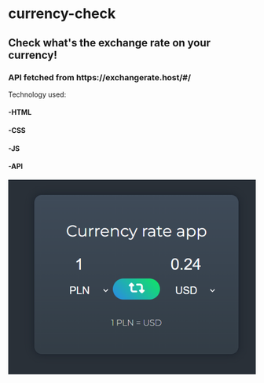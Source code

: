# currency-check


<h2>Check what's the exchange rate on your currency!</h2>

<h3>API fetched from <a>https://exchangerate.host/#/</a></h3>

Technology used:
<h4>-HTML</h4>
<h4>-CSS</h4>
<h4>-JS</h4>
<h4>-API</h4>


<img class="items-center" src="/exchange-rate.png">